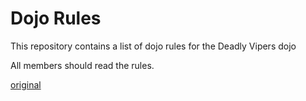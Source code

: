 Dojo Rules
==========

This repository contains a list of dojo rules for the Deadly Vipers dojo

All members should read the rules.

[original](https://github.com/deadlyvipers)
